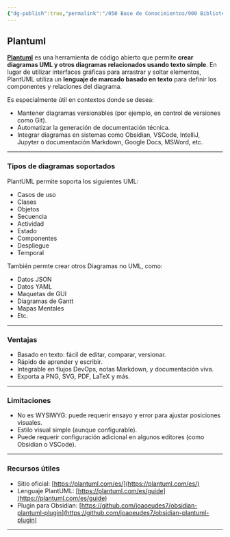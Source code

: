 ```yaml
---
{"dg-publish":true,"permalink":"/050 Base de Conocimientos/900 Biblioteca/Zk Lit (Plantuml) Herramienta Para Crear Diagramas a Partir de Texto/","tags":["digitalGarden"]}
---
```


## Plantuml

**[Plantuml](https://plantuml.com/es/)** es una herramienta de código abierto que permite **crear diagramas UML y otros diagramas relacionados usando texto simple**. En lugar de utilizar interfaces gráficas para arrastrar y soltar elementos, PlantUML utiliza un **lenguaje de marcado basado en texto** para definir los componentes y relaciones del diagrama.

Es especialmente útil en contextos donde se desea:

- Mantener diagramas versionables (por ejemplo, en control de versiones como Git).
- Automatizar la generación de documentación técnica.
- Integrar diagramas en sistemas como Obsidian, VSCode, IntelliJ, Jupyter o documentación Markdown, Google Docs, MSWord, etc.

---

### Tipos de diagramas soportados

PlantUML permite soporta los siguientes UML:
- Casos de uso
- Clases
- Objetos
- Secuencia
- Actividad
- Estado
- Componentes
- Despliegue
- Temporal

También permte crear otros Diagramas no UML, como:
  - Datos JSON
  - Datos YAML
  - Maquetas de GUI
  - Diagramas de Gantt
  - Mapas Mentales
  - Etc.

---

### Ventajas

- Basado en texto: fácil de editar, comparar, versionar.
- Rápido de aprender y escribir.
- Integrable en flujos DevOps, notas Markdown, y documentación viva.
- Exporta a PNG, SVG, PDF, LaTeX y más.

---

### Limitaciones

-  No es WYSIWYG: puede requerir ensayo y error para ajustar posiciones visuales.
-  Estilo visual simple (aunque configurable).
-  Puede requerir configuración adicional en algunos editores (como Obsidian o VSCode).

---

###  Recursos útiles

- Sitio oficial: [https://plantuml.com/es/](https://plantuml.com/es/)
- Lenguaje PlantUML: [https://plantuml.com/es/guide](https://plantuml.com/es/guide)
- Plugin para Obsidian: [https://github.com/joaoeudes7/obsidian-plantuml-plugin](https://github.com/joaoeudes7/obsidian-plantuml-plugin)

---
